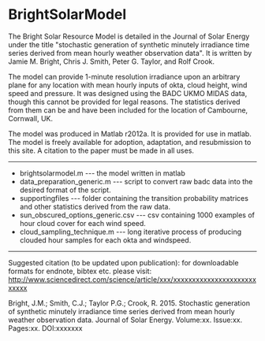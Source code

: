 # BrightSolarModel
The Bright Solar Resource Model is detailed in the Journal of Solar Energy under the title "stochastic generation of synthetic minutely irradiance time series derived from mean hourly weather observation data". It is written by Jamie M. Bright, Chris J. Smith, Peter G. Taylor, and Rolf Crook. 

The model can provide 1-minute resolution irradiance upon an arbitrary plane for any location with mean hourly inputs of okta, cloud height, wind speed and pressure. It was designed using the BADC UKMO MIDAS data, though this cannot be provided for legal reasons. The statistics derived from them can be and have been included for the location of Cambourne, Cornwall, UK.

The model was produced in Matlab r2012a. It is provided for use in matlab. The model is freely available for adoption, adaptation, and resubmission to this site. A citation to the paper must be made in all uses. 

------------------------------------------
* brightsolarmodel.m --- the model written in matlab
* data_preparation_generic.m --- script to convert raw badc data into the desired format of the script.
* supportingfiles --- folder containing the transition probability matrices and other statistics derived from the raw data. 
* sun_obscured_options_generic.csv --- csv containing 1000 examples of hour cloud cover for each wind speed.
* cloud_sampling_technique.m --- long iterative process of producing clouded hour samples for each okta and windspeed. 

-------------------------------------------



Suggested citation (to be updated upon publication):
for downloadable formats for endnote, bibtex etc. please visit:
http://www.sciencedirect.com/science/article/xxx/xxxxxxxxxxxxxxxxxxxxxxxxxxx

Bright, J.M.; Smith, C.J.; Taylor P.G.; Crook, R. 2015. Stochastic generation of synthetic minutely irradiance time series derived from mean hourly weather observation data. Journal of Solar Energy. Volume:xx. Issue:xx. Pages:xx. DOI:xxxxxxx
